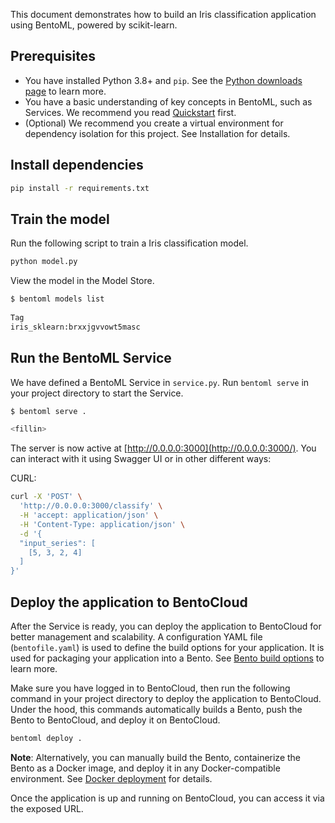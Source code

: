 This document demonstrates how to build an Iris classification application using BentoML, powered by scikit-learn.

## **Prerequisites**

- You have installed Python 3.8+ and `pip`. See the [Python downloads page](https://www.python.org/downloads/) to learn more.
- You have a basic understanding of key concepts in BentoML, such as Services. We recommend you read [Quickstart](https://docs.bentoml.com/en/latest/get-started/quickstart.html) first.
- (Optional) We recommend you create a virtual environment for dependency isolation for this project. See Installation for details.

## Install dependencies

```bash
pip install -r requirements.txt
```

## Train the model

Run the following script to train a Iris classification model.

```bash
python model.py
```

View the model in the Model Store.

```bash
$ bentoml models list
 
Tag                                                                                Module                              Size        Creation Time
iris_sklearn:brxxjgvvowt5masc                                                                                          5.93 KiB    2024-01-18 04:14:41
```

## Run the BentoML Service

We have defined a BentoML Service in `service.py`. Run `bentoml serve` in your project directory to start the Service.

```python
$ bentoml serve .

<fillin>
```

The server is now active at [http://0.0.0.0:3000](http://0.0.0.0:3000/). You can interact with it using Swagger UI or in other different ways:

CURL:

```bash
curl -X 'POST' \
  'http://0.0.0.0:3000/classify' \
  -H 'accept: application/json' \
  -H 'Content-Type: application/json' \
  -d '{
  "input_series": [
    [5, 3, 2, 4]
  ]
}'
```

## Deploy the application to BentoCloud

After the Service is ready, you can deploy the application to BentoCloud for better management and scalability. A configuration YAML file (`bentofile.yaml`) is used to define the build options for your application. It is used for packaging your application into a Bento. See [Bento build options](https://docs.bentoml.com/en/latest/concepts/bento.html#bento-build-options) to learn more.

Make sure you have logged in to BentoCloud, then run the following command in your project directory to deploy the application to BentoCloud. Under the hood, this commands automatically builds a Bento, push the Bento to BentoCloud, and deploy it on BentoCloud.

```bash
bentoml deploy .
```

**Note**: Alternatively, you can manually build the Bento, containerize the Bento as a Docker image, and deploy it in any Docker-compatible environment. See [Docker deployment](https://docs.bentoml.org/en/latest/concepts/deploy.html#docker) for details.

Once the application is up and running on BentoCloud, you can access it via the exposed URL.
